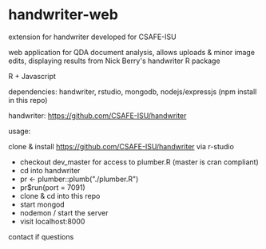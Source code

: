 # handwriter-web
extension for handwriter developed for CSAFE-ISU

web application for QDA document analysis, allows uploads & minor image edits, displaying results from Nick Berry's handwriter R package

R + Javascript

dependencies: handwriter, rstudio, mongodb, nodejs/expressjs (npm install in this repo)

handwriter: https://github.com/CSAFE-ISU/handwriter

usage:

clone & install https://github.com/CSAFE-ISU/handwriter via r-studio

  - checkout dev_master for access to plumber.R (master is cran compliant) 
  - cd into handwriter
  - pr <- plumber::plumb("./plumber.R") 
  - pr$run(port = 7091)
  - clone & cd into this repo
  - start mongod
  - nodemon / start the server
  - visit localhost:8000
  
contact if questions
